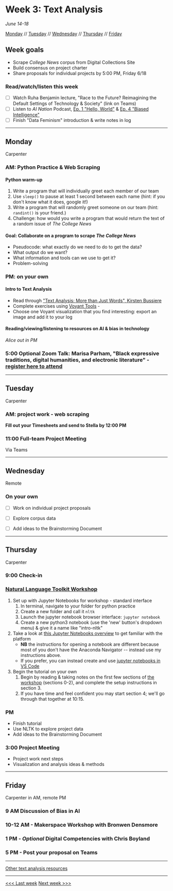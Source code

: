 # Week 3: Text Analysis

*June 14-18*

[Monday](#monday) // [Tuesday](#tuesday) // [Wednesday](#wednesday) // [Thursday](#thursday) // [Friday](#friday)

## Week goals
- Scrape *College News* corpus from Digital Collections Site
- Build consensus on project charter
- Share proposals for individual projects by 5:00 PM, Friday 6/18

### Read/watch/listen this week
- [ ] Watch Ruha Benjamin lecture, "Race to the Future? Reimagining the Default Settings of Technology & Society" (link on Teams)
- [ ] Listen to *AI Nation* Podcast, [Ep. 1 "Hello, World"](https://whyy.org/episodes/ep-1-hello-world/) & [Ep. 4 "Biased Intelligence"](https://whyy.org/episodes/ep-4-biased-intelligence/)
- [ ] Finish "Data Feminism" introduction & write notes in log

---

## Monday
Carpenter

### AM: Python Practice & Web Scraping

#### Python warm-up
1. Write a program that will individually greet each member of our team
2. Use `sleep()` to pause at least 1 second between each name (hint: if you don't know what it does, google it!)
3. Write a program that will randomly greet someone on our team (hint: `randint()` is your friend.)
4. Challenge: how would you write a program that would return the text of a random issue of *The College News*
   
#### Goal: Collaborate on a program to scrape *The College News*
- Pseudocode: what exactly do we need to do to get the data?
- What output do we want?
- What information and tools can we use to get it?
- Problem-solving

### PM: on your own 

#### Intro to Text Analysis
- Read through ["Text Analysis: More than Just Words", Kirsten Bussiere](https://carletonu.pressbooks.pub/digh5000/chapter/chapter-4-text-analysis/)
- Complete exercises using [Voyant Tools](https://voyant-tools.org/) - 
- Choose one Voyant visualization that you find interesting: export an image and add it to your log

#### Reading/viewing/listening to resources on AI & bias in technology

*Alice out in PM*

### 5:00 Optional Zoom Talk: Marisa Parham, "Black expressive traditions, digital humanities, and electronic literature" - [register here to attend](http://bit.ly/DreamLab21Keynote)

---

## Tuesday
Carpenter

### AM: project work - web scraping

**Fill out your Timesheets and send to Stella by 12:00 PM**

### 11:00 Full-team Project Meeting 
Via Teams



---

## Wednesday
Remote

### On your own
- [ ] Work on individual project proposals
- [ ] Explore corpus data
- [ ] Add ideas to the Brainstorming Document


---

## Thursday
Carpenter

### 9:00 Check-in

### [Natural Language Toolkit Workshop](https://curriculum.dhinstitutes.org/workshops/text-analysis/)

1. Set up with Jupyter Notebooks for workshop - standard interface
   1. In terminal, navigate to your folder for python practice
   2. Create a new folder and call it `nltk`
   3. Launch the jupyter notebook browser interface:  `jupyter notebook`
   4. Create a new python3 notebook (use the 'new' button's dropdown menu) & give it a name like "intro-nltk" 
2. Take a look at [this Jupyter Notebooks overview](https://curriculum.dhinstitutes.org/insights/short-introduction-to-jupyter-notebooks/) to get familiar with the platform
   -  **NB** the instructions for opening a notebook are different because most of you don't have the Anaconda Navigator -- instead use my instructions above. 
   -  If you prefer, you can instead create and use [jupyter notebooks in VS Code](https://code.visualstudio.com/docs/datascience/jupyter-notebooks)
3. Begin the tutorial on your own
   1. Begin by reading & taking notes on the first few sections of [the workshop](https://curriculum.dhinstitutes.org/workshops/text-analysis/) (sections 0-2), and complete the setup instructions in section 3.
   2. If you have time and feel confident you may start section 4; we'll go through that together at 10:15.

### PM 
- Finish tutorial
- Use NLTK to explore project data
- Add ideas to the Brainstorming Document

### 3:00 Project Meeting
- Project work next steps
- Visualization and analysis ideas & methods

---

## Friday

Carpenter in AM, remote PM

### 9 AM Discussion of Bias in AI

### 10-12 AM - Makerspace Workshop with Bronwen Densmore

### 1 PM - *Optional* Digital Competencies with Chris Boyland

### 5 PM - Post your proposal on Teams

---

[Other text analysis resources](../resources/text-analysis.md)

---


[<<< Last week](/02-data.md) [Next week >>>](/04-making.md)
